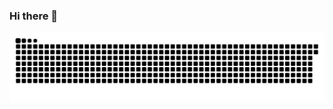 ### Hi there 👋

![Snake animation](https://github.com/gabrielrom/gabrielrom/blob/output/github-contribution-grid-snake.svg)
 

